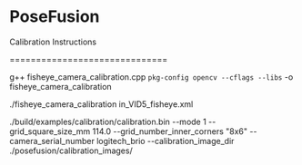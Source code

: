 PoseFusion
====================================

Calibration Instructions

==============================

g++ fisheye_camera_calibration.cpp `pkg-config opencv --cflags --libs` -o fisheye_camera_calibration

./fisheye_camera_calibration in_VID5_fisheye.xml 

./build/examples/calibration/calibration.bin --mode 1 --grid_square_size_mm 114.0 --grid_number_inner_corners "8x6" --camera_serial_number logitech_brio --calibration_image_dir ./posefusion/calibration_images/


